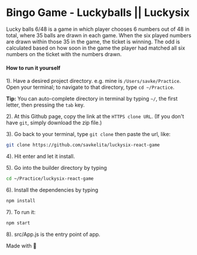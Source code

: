 # Bingo Game - Luckyballs || Luckysix

Lucky balls 6/48 is a game in which player chooses 6 numbers out of 48 in total, where 35 balls are drawn in each game. When the six played numbers are drawn within those 35 in the game, the ticket is winning. The odd is calculated based on how soon in the game the player had matched all six numbers on the ticket with the numbers drawn.

#### How to run it yourself
1). Have a desired project directory. e.g. mine is `/Users/savke/Practice`. Open your terminal; to navigate to that directory, type `cd ~/Practice`.

**Tip:** You can auto-complete directory in terminal by typing `~/`, the first letter, then pressing the `tab` key.

2). At this Github page, copy the link at the `HTTPS clone URL`. (If you don't have `git`, simply download the zip file.)

3). Go back to your terminal, type `git clone` then paste the url, like:

```bash
git clone https://github.com/savkelita/luckysix-react-game
```

4). Hit enter and let it install.

5). Go into the builder directory by typing 

```bash
cd ~/Practice/luckysix-react-game
```

6). Install the dependencies by typing 

```bash
npm install
```

7). To run it:

```bash
npm start
```

8). src/App.js is the entry point of app.


Made with :heartbeat:

